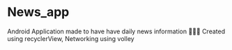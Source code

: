 # News_app
Android Application made to have have daily news information 📰📰📰
Created using recyclerView, Networking using volley
